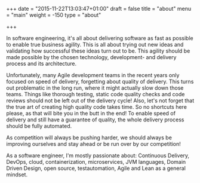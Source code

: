 +++
date = "2015-11-22T13:03:47+01:00"
draft = false
title = "about"
menu = "main"
weight = -150
type = "about"

+++

In software engineering, it's all about delivering software as fast as possible to enable true business agility. This is all about trying out new ideas and validating how successful these ideas turn out to be. This agility should be made possible by the chosen technology, development- and delivery process and its architecture.

Unfortunately, many Agile development teams in the recent years only focused on speed of delivery, forgetting about quality of delivery. This turns out problematic in the long run, where it might actually slow down those teams. Things like thorough testing, static code quality checks and code reviews should not be left out of the delivery cycle! Also, let's not forget that the true art of creating high quality code takes time. So no shortcuts here please, as that will bite you in the butt in the end! To enable speed of delivery and still have a guarantee of quality, the whole delivery process should be fully automated.

As competition will always be pushing harder, we should always be improving ourselves and stay ahead or be run over by our competition!

As a software engineer, I'm mostly passionate about:
Continuous Delivery, DevOps, cloud, containerization, microservices, JVM languages, Domain Driven Design, open source, testautomation, Agile and Lean as a general mindset.
